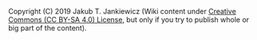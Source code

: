 Copyright (C) 2019 Jakub T. Jankiewicz (Wiki content under [Creative Commons (CC BY-SA 4.0) License](https://creativecommons.org/licenses/by-sa/4.0/), but only if you try to publish whole or big part of the content).